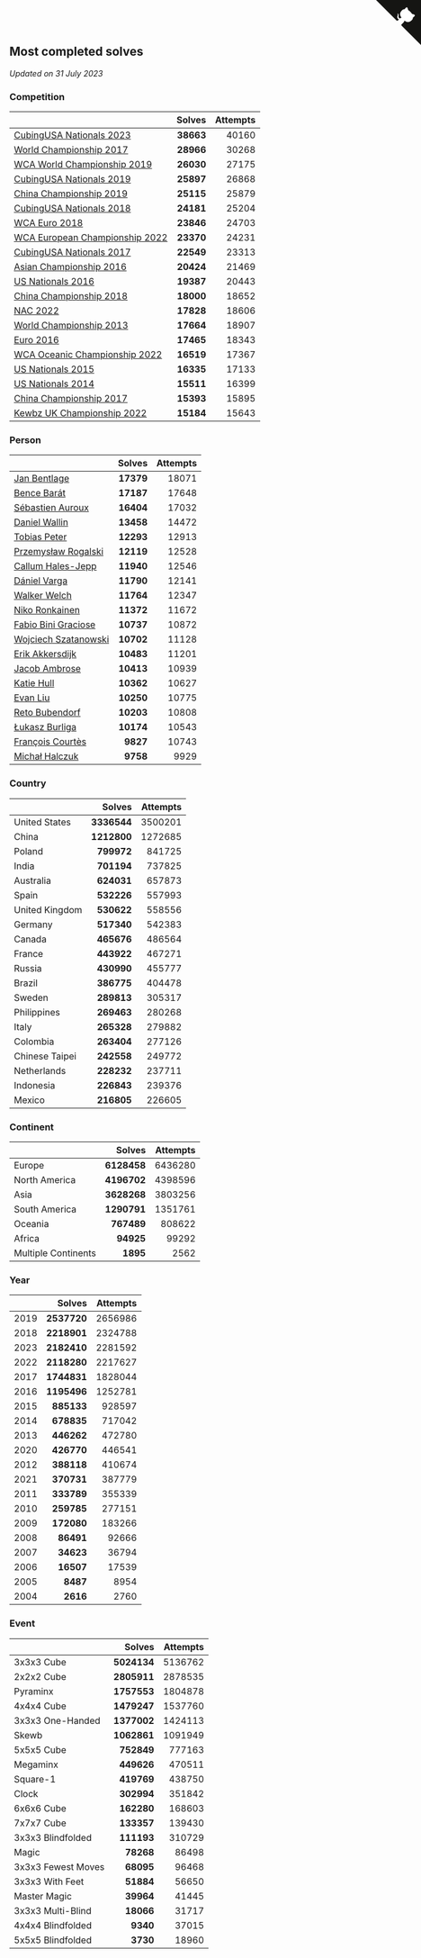 ## Most completed solves

*Updated on 31 July 2023*


### Competition

|  | Solves | Attempts |
| :--- | ---: | ---: |
| [CubingUSA Nationals 2023](https://www.worldcubeassociation.org/competitions/CubingUSANationals2023) | **38663** | 40160 |
| [World Championship 2017](https://www.worldcubeassociation.org/competitions/WC2017) | **28966** | 30268 |
| [WCA World Championship 2019](https://www.worldcubeassociation.org/competitions/WC2019) | **26030** | 27175 |
| [CubingUSA Nationals 2019](https://www.worldcubeassociation.org/competitions/CubingUSANationals2019) | **25897** | 26868 |
| [China Championship 2019](https://www.worldcubeassociation.org/competitions/ChinaChampionship2019) | **25115** | 25879 |
| [CubingUSA Nationals 2018](https://www.worldcubeassociation.org/competitions/CubingUSANationals2018) | **24181** | 25204 |
| [WCA Euro 2018](https://www.worldcubeassociation.org/competitions/Euro2018) | **23846** | 24703 |
| [WCA European Championship 2022](https://www.worldcubeassociation.org/competitions/Euro2022) | **23370** | 24231 |
| [CubingUSA Nationals 2017](https://www.worldcubeassociation.org/competitions/CubingUSANationals2017) | **22549** | 23313 |
| [Asian Championship 2016](https://www.worldcubeassociation.org/competitions/AsianChampionship2016) | **20424** | 21469 |
| [US Nationals 2016](https://www.worldcubeassociation.org/competitions/USNationals2016) | **19387** | 20443 |
| [China Championship 2018](https://www.worldcubeassociation.org/competitions/ChinaChampionship2018) | **18000** | 18652 |
| [NAC 2022](https://www.worldcubeassociation.org/competitions/NAC2022) | **17828** | 18606 |
| [World Championship 2013](https://www.worldcubeassociation.org/competitions/WC2013) | **17664** | 18907 |
| [Euro 2016](https://www.worldcubeassociation.org/competitions/Euro2016) | **17465** | 18343 |
| [WCA Oceanic Championship 2022](https://www.worldcubeassociation.org/competitions/OC2022) | **16519** | 17367 |
| [US Nationals 2015](https://www.worldcubeassociation.org/competitions/USNationals2015) | **16335** | 17133 |
| [US Nationals 2014](https://www.worldcubeassociation.org/competitions/USNationals2014) | **15511** | 16399 |
| [China Championship 2017](https://www.worldcubeassociation.org/competitions/ChinaChampionship2017) | **15393** | 15895 |
| [Kewbz UK Championship 2022](https://www.worldcubeassociation.org/competitions/KewbzUKChampionship2022) | **15184** | 15643 |

### Person

|  | Solves | Attempts |
| :--- | ---: | ---: |
| [Jan Bentlage](https://www.worldcubeassociation.org/persons/2010BENT01) | **17379** | 18071 |
| [Bence Barát](https://www.worldcubeassociation.org/persons/2008BARA01) | **17187** | 17648 |
| [Sébastien Auroux](https://www.worldcubeassociation.org/persons/2008AURO01) | **16404** | 17032 |
| [Daniel Wallin](https://www.worldcubeassociation.org/persons/2013WALL03) | **13458** | 14472 |
| [Tobias Peter](https://www.worldcubeassociation.org/persons/2014PETE03) | **12293** | 12913 |
| [Przemysław Rogalski](https://www.worldcubeassociation.org/persons/2013ROGA02) | **12119** | 12528 |
| [Callum Hales-Jepp](https://www.worldcubeassociation.org/persons/2012HALE01) | **11940** | 12546 |
| [Dániel Varga](https://www.worldcubeassociation.org/persons/2008VARG01) | **11790** | 12141 |
| [Walker Welch](https://www.worldcubeassociation.org/persons/2011WELC01) | **11764** | 12347 |
| [Niko Ronkainen](https://www.worldcubeassociation.org/persons/2010RONK01) | **11372** | 11672 |
| [Fabio Bini Graciose](https://www.worldcubeassociation.org/persons/2010GRAC02) | **10737** | 10872 |
| [Wojciech Szatanowski](https://www.worldcubeassociation.org/persons/2011SZAT01) | **10702** | 11128 |
| [Erik Akkersdijk](https://www.worldcubeassociation.org/persons/2005AKKE01) | **10483** | 11201 |
| [Jacob Ambrose](https://www.worldcubeassociation.org/persons/2010AMBR01) | **10413** | 10939 |
| [Katie Hull](https://www.worldcubeassociation.org/persons/2010HULL01) | **10362** | 10627 |
| [Evan Liu](https://www.worldcubeassociation.org/persons/2009LIUE01) | **10250** | 10775 |
| [Reto Bubendorf](https://www.worldcubeassociation.org/persons/2012BUBE01) | **10203** | 10808 |
| [Łukasz Burliga](https://www.worldcubeassociation.org/persons/2013BURL01) | **10174** | 10543 |
| [François Courtès](https://www.worldcubeassociation.org/persons/2008COUR01) | **9827** | 10743 |
| [Michał Halczuk](https://www.worldcubeassociation.org/persons/2006HALC01) | **9758** | 9929 |

### Country

|  | Solves | Attempts |
| :--- | ---: | ---: |
| United States | **3336544** | 3500201 |
| China | **1212800** | 1272685 |
| Poland | **799972** | 841725 |
| India | **701194** | 737825 |
| Australia | **624031** | 657873 |
| Spain | **532226** | 557993 |
| United Kingdom | **530622** | 558556 |
| Germany | **517340** | 542383 |
| Canada | **465676** | 486564 |
| France | **443922** | 467271 |
| Russia | **430990** | 455777 |
| Brazil | **386775** | 404478 |
| Sweden | **289813** | 305317 |
| Philippines | **269463** | 280268 |
| Italy | **265328** | 279882 |
| Colombia | **263404** | 277126 |
| Chinese Taipei | **242558** | 249772 |
| Netherlands | **228232** | 237711 |
| Indonesia | **226843** | 239376 |
| Mexico | **216805** | 226605 |

### Continent

|  | Solves | Attempts |
| :--- | ---: | ---: |
| Europe | **6128458** | 6436280 |
| North America | **4196702** | 4398596 |
| Asia | **3628268** | 3803256 |
| South America | **1290791** | 1351761 |
| Oceania | **767489** | 808622 |
| Africa | **94925** | 99292 |
| Multiple Continents | **1895** | 2562 |

### Year

|  | Solves | Attempts |
| :--- | ---: | ---: |
| 2019 | **2537720** | 2656986 |
| 2018 | **2218901** | 2324788 |
| 2023 | **2182410** | 2281592 |
| 2022 | **2118280** | 2217627 |
| 2017 | **1744831** | 1828044 |
| 2016 | **1195496** | 1252781 |
| 2015 | **885133** | 928597 |
| 2014 | **678835** | 717042 |
| 2013 | **446262** | 472780 |
| 2020 | **426770** | 446541 |
| 2012 | **388118** | 410674 |
| 2021 | **370731** | 387779 |
| 2011 | **333789** | 355339 |
| 2010 | **259785** | 277151 |
| 2009 | **172080** | 183266 |
| 2008 | **86491** | 92666 |
| 2007 | **34623** | 36794 |
| 2006 | **16507** | 17539 |
| 2005 | **8487** | 8954 |
| 2004 | **2616** | 2760 |

### Event

|  | Solves | Attempts |
| :--- | ---: | ---: |
| 3x3x3 Cube | **5024134** | 5136762 |
| 2x2x2 Cube | **2805911** | 2878535 |
| Pyraminx | **1757553** | 1804878 |
| 4x4x4 Cube | **1479247** | 1537760 |
| 3x3x3 One-Handed | **1377002** | 1424113 |
| Skewb | **1062861** | 1091949 |
| 5x5x5 Cube | **752849** | 777163 |
| Megaminx | **449626** | 470511 |
| Square-1 | **419769** | 438750 |
| Clock | **302994** | 351842 |
| 6x6x6 Cube | **162280** | 168603 |
| 7x7x7 Cube | **133357** | 139430 |
| 3x3x3 Blindfolded | **111193** | 310729 |
| Magic | **78268** | 86498 |
| 3x3x3 Fewest Moves | **68095** | 96468 |
| 3x3x3 With Feet | **51884** | 56650 |
| Master Magic | **39964** | 41445 |
| 3x3x3 Multi-Blind | **18066** | 31717 |
| 4x4x4 Blindfolded | **9340** | 37015 |
| 5x5x5 Blindfolded | **3730** | 18960 |


<a href="https://github.com/jonatanklosko/wca_statistics" class="github-corner" aria-label="View source on Github"><svg width="80" height="80" viewBox="0 0 250 250" style="fill:#151513; color:#fff; position: absolute; top: 0; border: 0; right: 0;" aria-hidden="true"><path d="M0,0 L115,115 L130,115 L142,142 L250,250 L250,0 Z"></path><path d="M128.3,109.0 C113.8,99.7 119.0,89.6 119.0,89.6 C122.0,82.7 120.5,78.6 120.5,78.6 C119.2,72.0 123.4,76.3 123.4,76.3 C127.3,80.9 125.5,87.3 125.5,87.3 C122.9,97.6 130.6,101.9 134.4,103.2" fill="currentColor" style="transform-origin: 130px 106px;" class="octo-arm"></path><path d="M115.0,115.0 C114.9,115.1 118.7,116.5 119.8,115.4 L133.7,101.6 C136.9,99.2 139.9,98.4 142.2,98.6 C133.8,88.0 127.5,74.4 143.8,58.0 C148.5,53.4 154.0,51.2 159.7,51.0 C160.3,49.4 163.2,43.6 171.4,40.1 C171.4,40.1 176.1,42.5 178.8,56.2 C183.1,58.6 187.2,61.8 190.9,65.4 C194.5,69.0 197.7,73.2 200.1,77.6 C213.8,80.2 216.3,84.9 216.3,84.9 C212.7,93.1 206.9,96.0 205.4,96.6 C205.1,102.4 203.0,107.8 198.3,112.5 C181.9,128.9 168.3,122.5 157.7,114.1 C157.9,116.9 156.7,120.9 152.7,124.9 L141.0,136.5 C139.8,137.7 141.6,141.9 141.8,141.8 Z" fill="currentColor" class="octo-body"></path></svg></a><style>.github-corner:hover .octo-arm{animation:octocat-wave 560ms ease-in-out}@keyframes octocat-wave{0%,100%{transform:rotate(0)}20%,60%{transform:rotate(-25deg)}40%,80%{transform:rotate(10deg)}}@media (max-width:500px){.github-corner:hover .octo-arm{animation:none}.github-corner .octo-arm{animation:octocat-wave 560ms ease-in-out}}</style>
